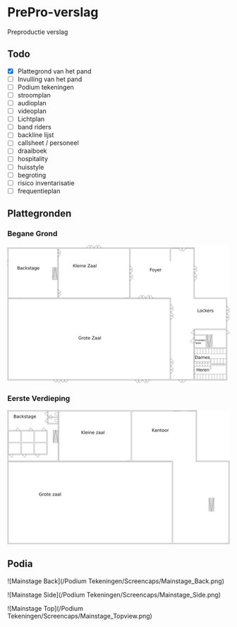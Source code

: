# PrePro-verslag
Preproductie verslag

## Todo
- [x] Plattegrond van het pand
- [ ] Invulling van het pand
- [ ] Podium tekeningen
- [ ] stroomplan
- [ ] audioplan
- [ ] videoplan
- [ ] Lichtplan
- [ ] band riders
- [ ] backline lijst
- [ ] callsheet / personeel
- [ ] draaiboek
- [ ] hospitality
- [ ] huisstyle
- [ ] begroting
- [ ] risico inventarisatie
- [ ] frequentieplan

## Plattegronden

### Begane Grond

![Begane grond](/Plattegronden/PNGs/Plattegrond_Beganegrond_namen.png)

### Eerste Verdieping

![Eerste verdieping](/Plattegronden/PNGs/Plattegrond_EersteVerdieping_Namen.png)

## Podia

![Mainstage Back](/Podium Tekeningen/Screencaps/Mainstage_Back.png)

![Mainstage Side](/Podium Tekeningen/Screencaps/Mainstage_Side.png)

![Mainstage Top](/Podium Tekeningen/Screencaps/Mainstage_Topview.png)